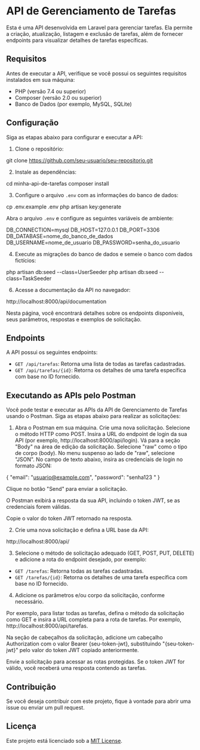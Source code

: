 # API de Gerenciamento de Tarefas

Esta é uma API desenvolvida em Laravel para gerenciar tarefas. Ela permite a criação, atualização, listagem e exclusão de tarefas, além de fornecer endpoints para visualizar detalhes de tarefas específicas.

## Requisitos

Antes de executar a API, verifique se você possui os seguintes requisitos instalados em sua máquina:

- PHP (versão 7.4 ou superior)
- Composer (versão 2.0 ou superior)
- Banco de Dados (por exemplo, MySQL, SQLite)

## Configuração

Siga as etapas abaixo para configurar e executar a API:

1. Clone o repositório:

git clone https://github.com/seu-usuario/seu-repositorio.git

2. Instale as dependências:

cd minha-api-de-tarefas
composer install


3. Configure o arquivo `.env` com as informações do banco de dados:

cp .env.example .env
php artisan key:generate



Abra o arquivo `.env` e configure as seguintes variáveis de ambiente:

DB_CONNECTION=mysql
DB_HOST=127.0.0.1
DB_PORT=3306
DB_DATABASE=nome_do_banco_de_dados
DB_USERNAME=nome_de_usuario
DB_PASSWORD=senha_do_usuario


4. Execute as migrações do banco de dados e semeie o banco com dados fictícios:

php artisan db:seed --class=UserSeeder
php artisan db:seed --class=TaskSeeder

6. Acesse a documentação da API no navegador:

http://localhost:8000/api/documentation


Nesta página, você encontrará detalhes sobre os endpoints disponíveis, seus parâmetros, respostas e exemplos de solicitação.

## Endpoints

A API possui os seguintes endpoints:

- `GET /api/tarefas`: Retorna uma lista de todas as tarefas cadastradas.
- `GET /api/tarefas/{id}`: Retorna os detalhes de uma tarefa específica com base no ID fornecido.

## Executando as APIs pelo Postman

Você pode testar e executar as APIs da API de Gerenciamento de Tarefas usando o Postman. Siga as etapas abaixo para realizar as solicitações:

1. Abra o Postman em sua máquina. Crie uma nova solicitação. Selecione o método HTTP como POST. Insira a URL do endpoint de login da sua API (por exemplo, http://localhost:8000/api/login). Vá para a seção "Body" na área de edição da solicitação. Selecione "raw" como o tipo de corpo (body).
No menu suspenso ao lado de "raw", selecione "JSON". No campo de texto abaixo, insira as credenciais de login no formato JSON:

{
    "email": "usuario@example.com",
    "password": "senha123   "
}

Clique no botão "Send" para enviar a solicitação.

O Postman exibirá a resposta da sua API, incluindo o token JWT, se as credenciais forem válidas. 

Copie o valor do token JWT retornado na resposta.

2. Crie uma nova solicitação e defina a URL base da API:

http://localhost:8000/api/

3. Selecione o método de solicitação adequado (GET, POST, PUT, DELETE) e adicione a rota do endpoint desejado, por exemplo:

- `GET /tarefas`: Retorna todas as tarefas cadastradas.
- `GET /tarefas/{id}`: Retorna os detalhes de uma tarefa específica com base no ID fornecido.
4. Adicione os parâmetros e/ou corpo da solicitação, conforme necessário.

Por exemplo, para listar todas as tarefas, defina o método da solicitação como GET e insira a URL completa para a rota de tarefas. Por exemplo, http://localhost:8000/api/tarefas.

Na seção de cabeçalhos da solicitação, adicione um cabeçalho Authorization com o valor Bearer {seu-token-jwt}, substituindo "{seu-token-jwt}" pelo valor do token JWT copiado anteriormente.

Envie a solicitação para acessar as rotas protegidas. Se o token JWT for válido, você receberá uma resposta contendo as tarefas.


## Contribuição

Se você deseja contribuir com este projeto, fique à vontade para abrir uma issue ou enviar um pull request.

## Licença

Este projeto está licenciado sob a [MIT License](https://opensource.org/licenses/MIT).
